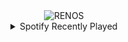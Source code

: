 <div align="center">
<picture>
    <source media="(prefers-color-scheme: dark)" srcset="https://i.ibb.co/kVc2R7cQ/output-gif.gif">
    <source media="(prefers-color-scheme: light)" srcset="https://i.ibb.co/kVc2R7cQ/output-gif.gif">
    <img alt="RENOS" src="https://i.ibb.co/kVc2R7cQ/output-gif.gif">
</picture>
<details>
<summary>Spotify Recently Played</summary>
<img src="https://spotify-recently-played-readme.vercel.app/api?user=31d6d6zerc5ct6kck32na2ozsqf4&unique=1&width=400" alt="Spotify" />
</details>
</div>

<!-- Image deletion URL: https://ibb.co/Q7mv2gmr/45dec50831e8a5131ead2c161cdc2224 -->